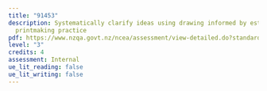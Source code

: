 ```yaml
---
title: "91453"
description: Systematically clarify ideas using drawing informed by established
  printmaking practice
pdf: https://www.nzqa.govt.nz/ncea/assessment/view-detailed.do?standardNumber=91453
level: "3"
credits: 4
assessment: Internal
ue_lit_reading: false
ue_lit_writing: false
---
```

